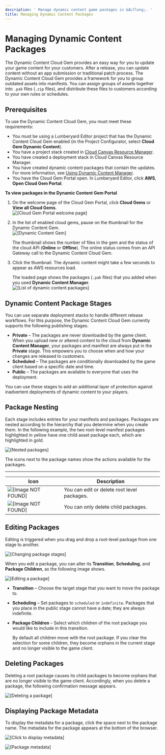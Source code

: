 ```yaml
---
description: ' Manage dynamic content game packages in &ALYlong;. '
title: Managing Dynamic Content Packages
---
```

# Managing Dynamic Content Packages<a name="cloud-canvas-cloud-gem-dc-managing-packages"></a>

The Dynamic Content Cloud Gem provides an easy way for you to update your game content for your customers\. After a release, you can update content without an app submission or traditional patch process\. The Dynamic Content Cloud Gem provides a framework for you to group outdated assets into manifests\. You can assign groups of assets together into `.pak` files \(`.zip` files\), and distribute these files to customers according to your own rules or schedules\.

## Prerequisites<a name="cloud-canvas-cloud-gem-dc-managing-packages-prerequisites"></a>

To use the Dynamic Content Cloud Gem, you must meet these requirements:
+ You must be using a Lumberyard Editor project that has the Dynamic Content Cloud Gem enabled \(in the Project Configurator, select **Cloud Gem Dynamic Content**\)\.
+ You have a project stack created in [Cloud Canvas Resource Manager](cloud-canvas-ui-rm-overview.md)\.
+ You have created a deployment stack in Cloud Canvas Resource Manager\.
+ You have created dynamic content packages that contain the updates\. For more information, see [Using Dynamic Content Manager](cloud-canvas-cloud-gem-dc-manager.md)\.
+ You have the Cloud Gem Portal open\. In Lumberyard Editor, click **AWS**, **Open Cloud Gem Portal**\.

**To view packages in the Dynamic Content Gem Portal**

1. On the welcome page of the Cloud Gem Portal, click **Cloud Gems** or **View all Cloud Gems**\.  
![\[Cloud Gem Portal welcome page\]](/images/userguide/cloud_canvas/cloud-canvas-cloud-gem-dc-managing-packages-1.png)

1. In the list of enabled cloud gems, pause on the thumbnail for the Dynamic Content Gem\.  
![\[Dynamic Content Gem\]](/images/userguide/cloud_canvas/cloud-canvas-cloud-gem-dc-managing-packages-2.png)

   The thumbnail shows the number of files in the gem and the status of the cloud API \(**Online** or **Offline**\)\. The online status comes from an API Gateway call to the Dynamic Content Cloud Gem\. 

1. Click the thumbnail\. The dynamic content might take a few seconds to appear as AWS resources load\.

   The loaded page shows the packages \(`.pak` files\) that you added when you used **Dynamic Content Manager**\.  
![\[List of dynamic content packages\]](/images/userguide/cloud_canvas/cloud-canvas-cloud-gem-dc-managing-packages-3.png)

## Dynamic Content Package Stages<a name="cloud-canvas-cloud-gem-dc-managing-packages-stages"></a>

You can use separate deployment stacks to handle different release workflows\. For this purpose, the Dynamic Content Cloud Gem currently supports the following publishing stages\.
+ **Private** – The packages are never downloaded by the game client\. When you upload new or altered content to the cloud from **Dynamic Content Manager**, your packages and manifest are always put in the **Private** stage\. This empowers you to choose when and how your changes are released to customers\.
+ **Scheduled** – The packages are conditionally downloaded by the game client based on a specific date and time\.
+ **Public** – The packages are available to everyone that uses the deployment\.

You can use these stages to add an additional layer of protection against inadvertent deployments of dynamic content to your players\.

## Package Nesting<a name="cloud-canvas-cloud-gem-dc-managing-packages-nesting"></a>

Each stage includes entries for your manifests and packages\. Packages are nested according to the hierarchy that you determine when you create them\. In the following example, the two root\-level manifest packages highlighted in yellow have one child asset package each, which are highlighted in gold\.

![\[Nested packages\]](/images/userguide/cloud_canvas/cloud-canvas-cloud-gem-dc-managing-packages-4.png)

The icons next to the package names show the actions available for the packages\.


****  

| Icon | Description | 
| --- | --- | 
| ![\[Image NOT FOUND\]](/images/userguide/cloud_canvas/cloud-canvas-cloud-gem-dc-managing-packages-5.png)  | You can edit or delete root level packages\. | 
|  ![\[Image NOT FOUND\]](/images/userguide/cloud_canvas/cloud-canvas-cloud-gem-dc-managing-packages-6.png)  | You can only delete child packages\. | 

## Editing Packages<a name="cloud-canvas-cloud-gem-dc-managing-packages-editing"></a>

Editing is triggered when you drag and drop a root\-level package from one stage to another\.

![\[Changing package stages\]](/images/userguide/cloud_canvas/cloud-canvas-cloud-gem-dc-managing-packages-7.png)

When you edit a package, you can alter its **Transition**, **Scheduling**, and **Package Children**, as the following image shows\.

![\[Editing a package\]](/images/userguide/cloud_canvas/cloud-canvas-cloud-gem-dc-managing-packages-8.png)
+ **Transition** – Choose the target stage that you want to move the package to\.
+ **Scheduling** – Set packages to `scheduled` or `indefinite`\. Packages that you place in the public stage cannot have a date; they are always indefinite\.
+  **Package Children** – Select which children of the root package you would like to include in this transition\.

   By default all children move with the root package\. If you clear the selection for some children, they become orphans in the current stage and no longer visible to the game client\.

## Deleting Packages<a name="cloud-canvas-cloud-gem-dc-managing-packages-deleting"></a>

Deleting a root package causes its child packages to become orphans that are no longer visible to the game client\. Accordingly, when you delete a package, the following confirmation message appears\.

![\[Deleting a package\]](/images/userguide/cloud_canvas/cloud-canvas-cloud-gem-dc-managing-packages-9.png)

## Displaying Package Metadata<a name="cloud-canvas-cloud-gem-dc-managing-packages-displaying-metadata"></a>

To display the metadata for a package, click the space next to the package name\. The metadata for the package appears at the bottom of the browser\.

![\[Click to display metadata\]](/images/userguide/cloud_canvas/cloud-canvas-cloud-gem-dc-managing-packages-10.png)

![\[Package metadata\]](/images/userguide/cloud_canvas/cloud-canvas-cloud-gem-dc-managing-packages-11.png)